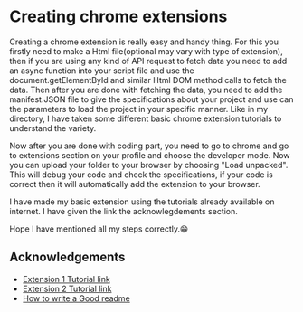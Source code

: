 
# Creating chrome extensions

Creating a chrome extension is really easy and handy thing.
For this you firstly need to make a Html file(optional may vary with type of extension), then if you are using any kind of API request to fetch data you need to add an async function into your script file and use the document.getElementById and similar Html DOM method calls to fetch the data. Then after you are done with fetching the data, you need to add the manifest.JSON file to give the specifications about your project and use can the parameters to load the project in your specific manner. Like in my directory, I have taken some different basic chrome extension tutorials to understand the variety. 

Now after you are done with coding part, you need to go to chrome and go to extensions section on your profile and choose the developer mode. Now you can upload your folder to your browser by choosing "Load unpacked". This will debug your code and check the specifications, if your code is correct then it will automatically add the extension to your browser.

I have made my basic extension using the tutorials already available on internet. I have given the link the acknowlegdements section.

Hope I have mentioned all my steps correctly.😁




## Acknowledgements

 - [Extension 1 Tutorial link ](https://www.freecodecamp.org/news/building-chrome-extension/)
 - [Extension 2 Tutorial link ]()
 - [How to write a Good readme](https://bulldogjob.com/news/449-how-to-write-a-good-readme-for-your-github-project)


